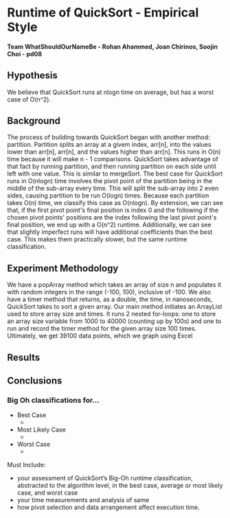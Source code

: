 # Runtime of QuickSort - Empirical Style

#### Team WhatShouldOurNameBe - Rohan Ahammed, Joan Chirinos, Soojin Choi - pd08

## Hypothesis
We believe that QuickSort runs at nlogn time on average, but has a worst case of O(n^2).

## Background
The process of building towards QuickSort began with another method: partition. Partition splits an array at a givem index, arr[n], into the values lower than arr[n], arr[n], and the values higher than arr[n]. This runs in O(n) time because it will make n - 1 comparisons.
QuickSort takes advantage of that fact by running partition, and then running partition on each side until left with one value. This is similar to mergeSort.
The best case for QuickSort runs in O(nlogn) time involves the pivot point of the partition being in the middle of the sub-array every time. This will split the sub-array into 2 even sides, causing partition to be run O(logn) times. Because each partition takes O(n) time, we classify this case as O(nlogn).
By extension, we can see that, if the first pivot point's final position is index 0 and the following if the chosen pivot points' positions are the index following the last pivot point's final position, we end up with a O(n^2) runtime.
Additionally, we can see that slightly imperfect runs will have additional coefficients than the best case. This makes them practically slower, but the same runtime classification.

## Experiment Methodology
We have a popArray method which takes an array of size n and populates it with random integers in the range (-100, 100), inclusive of -100. We also have a timer method that returns, as a double, the time, in nanoseconds, QuickSort takes to sort a given array. Our main method initiates an ArrayList used to store array size and times. It runs 2 nested for-loops: one to store an array size variable from 1000 to 40000 (counting up by 100s) and one to run and record the timer method for the given array size 100 times. Ultimately, we get 39100 data points, which we graph using Excel

## Results


## Conclusions
<Write stuff here>

### Big Oh classifications for...
- Best Case
  - <info>
- Most Likely Case
  - <info>
- Worst Case
  - <info>

Must Include:
- your assessment of QuickSort’s Big-Oh runtime classification, abstracted to the algorithm level, in the
       best case,
       average or most likely case, and
       worst case
- your time measurements and analysis of same
- how pivot selection and data arrangement affect execution time.


